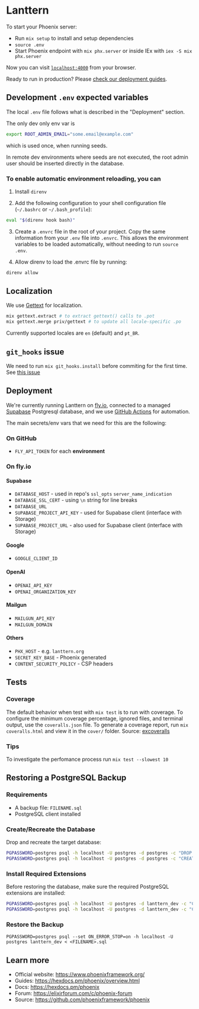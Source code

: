 # Lanttern

To start your Phoenix server:

- Run `mix setup` to install and setup dependencies
- `source .env`
- Start Phoenix endpoint with `mix phx.server` or inside IEx with `iex -S mix phx.server`

Now you can visit [`localhost:4000`](http://localhost:4000) from your browser.

Ready to run in production? Please [check our deployment guides](https://hexdocs.pm/phoenix/deployment.html).

## Development `.env` expected variables

The local `.env` file follows what is described in the "Deployment" section.

The only dev only env var is

```bash
export ROOT_ADMIN_EMAIL="some.email@example.com"
```

which is used once, when running seeds.

In remote dev environments where seeds are not executed, the root admin user
should be inserted directly in the database.

### To enable automatic environment reloading, you can

1. Install `direnv`

2. Add the following configuration to your shell configuration file (`~/.bashrc` or `~/.bash_profile`):

```bash
eval "$(direnv hook bash)"
```

3. Create a `.envrc` file in the root of your project. Copy the same information from your `.env` file into `.envrc`. This allows the environment variables to be loaded automatically, without needing to run `source .env`.

4. Allow direnv to load the .envrc file by running:

```bash
direnv allow
```

## Localization

We use [Gettext](https://hexdocs.pm/gettext/Gettext.html) for localization.

```bash
mix gettext.extract # to extract gettext() calls to .pot
mix gettext.merge priv/gettext # to update all locale-specific .po
```

Currently supported locales are `en` (default) and `pt_BR`.

## `git_hooks` issue

We need to run `mix git_hooks.install` before commiting for the first time.
See [this issue](https://github.com/qgadrian/elixir_git_hooks/issues/133)

## Deployment

We're currently running Lanttern on [fly.io](https://fly.io), connected to a managed [Supabase](https://supabase.com/) Postgresql database, and we use [GitHub Actions](https://docs.github.com/en/actions) for automation.

The main secrets/env vars that we need for this are the following:

### On GitHub

- `FLY_API_TOKEN` for each **environment**

### On fly.io

#### Supabase

- `DATABASE_HOST` - used in repo's `ssl_opts` `server_name_indication`
- `DATABASE_SSL_CERT` - using `\n` string for line breaks
- `DATABASE_URL`
- `SUPABASE_PROJECT_API_KEY` - used for Supabase client (interface with Storage)
- `SUPABASE_PROJECT_URL` - also used for Supabase client (interface with Storage)

#### Google

- `GOOGLE_CLIENT_ID`

#### OpenAI

- `OPENAI_API_KEY`
- `OPENAI_ORGANIZATION_KEY`

#### Mailgun

- `MAILGUN_API_KEY`
- `MAILGUN_DOMAIN`

#### Others

- `PHX_HOST` - e.g. `lanttern.org`
- `SECRET_KEY_BASE` - Phoenix generated
- `CONTENT_SECURITY_POLICY` - CSP headers

## Tests

### Coverage

The default behavior when test with `mix test` is to run with coverage.
To configure the minimum coverage percentage, ignored files, and terminal output,
use the `coveralls.json` file. To generate a coverage report, run `mix coveralls.html`
and view it in the `cover/` folder. Source: [excoveralls](https://github.com/parroty/excoveralls)

### Tips

To investigate the perfomance process run `mix test --slowest 10`

## Restoring a PostgreSQL Backup

### Requirements

- A backup file: `FILENAME.sql`
- PostgreSQL client installed  

### Create/Recreate the Database

Drop and recreate the target database:

```bash
PGPASSWORD=postgres psql -h localhost -U postgres -d postgres -c "DROP DATABASE IF EXISTS lanttern_dev;"
PGPASSWORD=postgres psql -h localhost -U postgres -d postgres -c "CREATE DATABASE lanttern_dev;"
```

### Install Required Extensions

Before restoring the database, make sure the required PostgreSQL extensions are installed:

```bash
PGPASSWORD=postgres psql -h localhost -U postgres -d lanttern_dev -c "CREATE EXTENSION IF NOT EXISTS citext;"
PGPASSWORD=postgres psql -h localhost -U postgres -d lanttern_dev -c "CREATE EXTENSION IF NOT EXISTS pg_trgm;"
```

### Restore the Backup

`PGPASSWORD=postgres psql --set ON_ERROR_STOP=on -h localhost -U postgres lanttern_dev < <FILENAME>.sql`

## Learn more

- Official website: <https://www.phoenixframework.org/>
- Guides: <https://hexdocs.pm/phoenix/overview.html>
- Docs: <https://hexdocs.pm/phoenix>
- Forum: <https://elixirforum.com/c/phoenix-forum>
- Source: <https://github.com/phoenixframework/phoenix>
